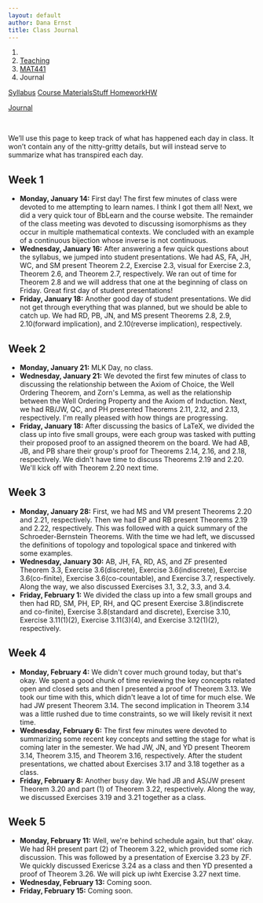 ```yaml
---
layout: default
author: Dana Ernst
title: Class Journal
---
```


<ol class="breadcrumb">
  <li><a href="/"><i class="fa fa-home"></i></a></li>
  <li><a href="/teaching/">Teaching</a></li>
  <li><a href="/teaching/mat441s19">MAT441</a></li>
  <li class="active">Journal</li>
</ol>

<div class="row">
<div class="col-xs-12">
<div class="btn-group btn-group-justified">
<a class="btn btn-default btn-success" href="{{site.baseurl}}/teaching/mat441s19/syllabus/">Syllabus</a>

<a class="btn btn-default btn-primary" href="{{site.baseurl}}/teaching/mat441s19/materials/">
<span class="hidden-xs">Course Materials</span><span class="visible-xs">Stuff</span>
</a>

<a class="btn btn-default btn-warning" href="{{site.baseurl}}/teaching/mat441s19/homework/">
<span class="hidden-xs">Homework</span><span class="visible-xs">HW</span>
</a>

<a class="btn btn-default btn-info" href="{{site.baseurl}}/teaching/mat441s19/journal/">Journal</a>
</div>
</div>
</div>

<br>

We’ll use this page to keep track of what has happened each day in class. It won’t contain any of the nitty-gritty details, but will instead serve to summarize what has transpired each day.

## Week 1 ##

<ul class="fa-ul">
  <li><i class="fa-li far fa-calendar-check"></i><b>Monday, January 14:</b> First day! The first few minutes of class were devoted to me attempting to learn names. I think I got them all! Next, we did a very quick tour of BbLearn and the course website.  The remainder of the class meeting was devoted to discussing isomorphisms as they occur in multiple mathematical contexts.  We concluded with an example of a continuous bijection whose inverse is not continuous.</li>
  <li><i class="fa-li far fa-calendar-check"></i><b>Wednesday, January 16:</b> After answering a few quick questions about the syllabus, we jumped into student presentations.  We had AS, FA, JH, WC, and SM present Theorem 2.2, Exercise 2.3, visual for Exercise 2.3, Theorem 2.6, and Theorem 2.7, respectively. We ran out of time for Theorem 2.8 and we will address that one at the beginning of class on Friday.  Great first day of student presentations!</li>
  <li><i class="fa-li far fa-calendar-check"></i><b>Friday, January 18:</b> Another good day of student presentations.  We did not get through everything that was planned, but we should be able to catch up.  We had RD, PB, JN, and MS present Theorems 2.8, 2.9, 2.10(forward implication), and 2.10(reverse implication), respectively.</li>
</ul>

## Week 2 ##

<ul class="fa-ul">
  <li><i class="fa-li far fa-calendar-check"></i><b>Monday, January 21:</b> MLK Day, no class.</li>
  <li><i class="fa-li far fa-calendar-check"></i><b>Wednesday, January 21:</b> We devoted the first few minutes of class to discussing the relationship between the Axiom of Choice, the Well Ordering Theorem, and Zorn's Lemma, as well as the relationship between the Well Ordering Property and the Axiom of Induction. Next, we had RB/JW, QC, and PH presented Theorems 2.11, 2.12, and 2.13, respectively.  I'm really pleased with how things are progressing.</li>
  <li><i class="fa-li far fa-calendar-check"></i><b>Friday, January 18:</b> After discussing the basics of LaTeX, we divided the class up into five small groups, were each group was tasked with putting their proposed proof to an assigned theorem on the board. We had AB, JB, and PB share their group's proof for Theorems 2.14, 2.16, and 2.18, respectively.  We didn't have time to discuss Theorems 2.19 and 2.20.  We'll kick off with Theorem 2.20 next time.</li>
</ul>

## Week 3 ##

<ul class="fa-ul">
  <li><i class="fa-li far fa-calendar-check"></i><b>Monday, January 28:</b> First, we had MS and VM present Theorems 2.20 and 2.21, respectively.  Then we had EP and RB present Theorems 2.19 and 2.22, respectively.  This was followed with a quick summary of the Schroeder-Bernstein Theorems.  With the time we had left, we discussed the definitions of topology and topological space and tinkered with some examples.</li>
  <li><i class="fa-li far fa-calendar-check"></i><b>Wednesday, January 30:</b> AB, JH, FA, RD, AS, and ZF presented Theorem 3.3, Exercise 3.6(discrete), Exercise 3.6(indiscrete), Exercise 3.6(co-finite), Exercise 3.6(co-countable), and Exercise 3.7, respectively.  Along the way, we also discussed Exercises 3.1, 3.2, 3.3, and 3.4.</li>
  <li><i class="fa-li far fa-calendar-check"></i><b>Friday, February 1:</b> We divided the class up into a few small groups and then had RD, SM, PH, EP, RH, and QC present Exercise 3.8(indiscrete and co-finite), Exercise 3.8(standard and discrete), Exercise 3.10, Exercise 3.11(1)(2), Exercise 3.11(3)(4), and Exercise 3.12(1)(2), respectively.</li>
</ul>

## Week 4 ##

<ul class="fa-ul">
  <li><i class="fa-li far fa-calendar-check"></i><b>Monday, February 4:</b> We didn't cover much ground today, but that's okay. We spent a good chunk of time reviewing the key concepts related open and closed sets and then I presented a proof of Theorem 3.13.  We took our time with this, which didn't leave a lot of time for much else.  We had JW present Theorem 3.14. The second implication in Theorem 3.14 was a little rushed due to time constraints, so we will likely revisit it next time.</li>
  <li><i class="fa-li far fa-calendar-check"></i><b>Wednesday, February 6:</b> The first few minutes were devoted to summarizing some recent key concepts and setting the stage for what is coming later in the semester.  We had JW, JN, and YD present Theorem 3.14, Theorem 3.15, and Theorem 3.16, respectively. After the student presentations, we chatted about Exercises 3.17 and 3.18 together as a class.</li>
  <li><i class="fa-li far fa-calendar-check"></i><b>Friday, February 8:</b> Another busy day. We had JB and AS/JW present Theorem 3.20 and part (1) of Theorem 3.22, respectively.  Along the way, we discussed Exercises 3.19 and 3.21 together as a class.</li>
</ul>

## Week 5 ##

<ul class="fa-ul">
  <li><i class="fa-li far fa-calendar-check"></i><b>Monday, February 11:</b> Well, we're behind schedule again, but that' okay.  We had RH present part (2) of Theorem 3.22, which provided some rich discussion.  This was followed by a presentation of Exercise 3.23 by ZF.  We quickly discussed Exericse 3.24 as a class and then YD presented a proof of Theorem 3.26.  We will pick up iwht Exercise 3.27 next time.</li>
  <li><i class="fa-li far fa-calendar-check"></i><b>Wednesday, February 13:</b> Coming soon.</li>
  <li><i class="fa-li far fa-calendar-check"></i><b>Friday, February 15:</b> Coming soon.</li>
</ul>
